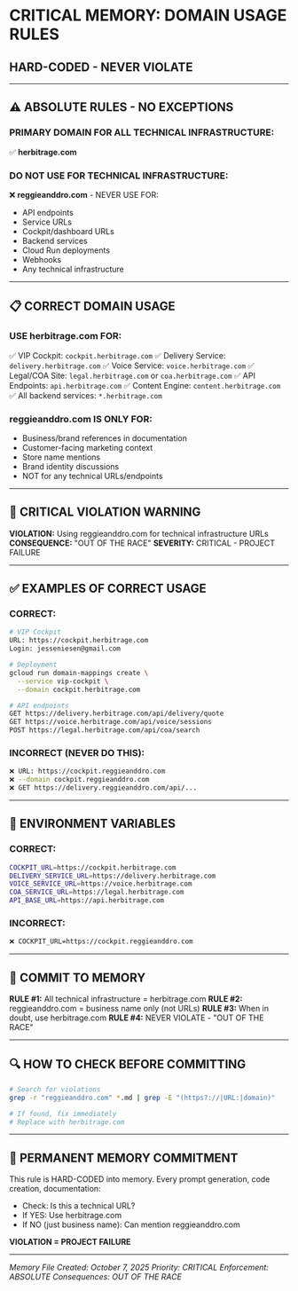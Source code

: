 # CRITICAL MEMORY: DOMAIN USAGE RULES

## HARD-CODED - NEVER VIOLATE

---

## ⚠️ ABSOLUTE RULES - NO EXCEPTIONS

### **PRIMARY DOMAIN FOR ALL TECHNICAL INFRASTRUCTURE:**

✅ **herbitrage.com**

### **DO NOT USE FOR TECHNICAL INFRASTRUCTURE:**

❌ **reggieanddro.com** - NEVER USE FOR:

- API endpoints
- Service URLs
- Cockpit/dashboard URLs
- Backend services
- Cloud Run deployments
- Webhooks
- Any technical infrastructure

---

## 📋 CORRECT DOMAIN USAGE

### **USE herbitrage.com FOR:**

✅ VIP Cockpit: `cockpit.herbitrage.com`
✅ Delivery Service: `delivery.herbitrage.com`
✅ Voice Service: `voice.herbitrage.com`
✅ Legal/COA Site: `legal.herbitrage.com` or `coa.herbitrage.com`
✅ API Endpoints: `api.herbitrage.com`
✅ Content Engine: `content.herbitrage.com`
✅ All backend services: `*.herbitrage.com`

### **reggieanddro.com IS ONLY FOR:**

- Business/brand references in documentation
- Customer-facing marketing context
- Store name mentions
- Brand identity discussions
- NOT for any technical URLs/endpoints

---

## 🚨 CRITICAL VIOLATION WARNING

**VIOLATION:** Using reggieanddro.com for technical infrastructure URLs
**CONSEQUENCE:** "OUT OF THE RACE"
**SEVERITY:** CRITICAL - PROJECT FAILURE

---

## ✅ EXAMPLES OF CORRECT USAGE

### **CORRECT:**

```bash
# VIP Cockpit
URL: https://cockpit.herbitrage.com
Login: jesseniesen@gmail.com

# Deployment
gcloud run domain-mappings create \
  --service vip-cockpit \
  --domain cockpit.herbitrage.com

# API endpoints
GET https://delivery.herbitrage.com/api/delivery/quote
GET https://voice.herbitrage.com/api/voice/sessions
POST https://legal.herbitrage.com/api/coa/search
```

### **INCORRECT (NEVER DO THIS):**

```bash
❌ URL: https://cockpit.reggieanddro.com
❌ --domain cockpit.reggieanddro.com
❌ GET https://delivery.reggieanddro.com/api/...
```

---

## 📝 ENVIRONMENT VARIABLES

### **CORRECT:**

```bash
COCKPIT_URL=https://cockpit.herbitrage.com
DELIVERY_SERVICE_URL=https://delivery.herbitrage.com
VOICE_SERVICE_URL=https://voice.herbitrage.com
COA_SERVICE_URL=https://legal.herbitrage.com
API_BASE_URL=https://api.herbitrage.com
```

### **INCORRECT:**

```bash
❌ COCKPIT_URL=https://cockpit.reggieanddro.com
```

---

## 🎯 COMMIT TO MEMORY

**RULE #1:** All technical infrastructure = herbitrage.com
**RULE #2:** reggieanddro.com = business name only (not URLs)
**RULE #3:** When in doubt, use herbitrage.com
**RULE #4:** NEVER VIOLATE - "OUT OF THE RACE"

---

## 🔍 HOW TO CHECK BEFORE COMMITTING

```bash
# Search for violations
grep -r "reggieanddro.com" *.md | grep -E "(https?://|URL:|domain)"

# If found, fix immediately
# Replace with herbitrage.com
```

---

## 💾 PERMANENT MEMORY COMMITMENT

This rule is HARD-CODED into memory.
Every prompt generation, code creation, documentation:

- Check: Is this a technical URL?
- If YES: Use herbitrage.com
- If NO (just business name): Can mention reggieanddro.com

**VIOLATION = PROJECT FAILURE**

---

*Memory File Created: October 7, 2025*
*Priority: CRITICAL*
*Enforcement: ABSOLUTE*
*Consequences: OUT OF THE RACE*
